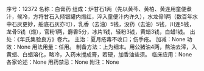 序号：12372
名称：白膏药
组成：炉甘石1两（先以黄芩、黄柏、黄连用童便煮汁，候冷，方将甘石入倾银罐内煅红，淬入童便汁内许久），水龙骨1两（数百年水中石灰更妙，船底石灰亦可），乳香（去油）5钱，没药（去油）5钱，川连5钱，龙骨5钱（煅），官粉1两，麝香5分，冰片1钱，轻粉3钱，黄蜡3钱，白蜡1钱。
出处：《年氏集验良方》卷六。
主治：夏月疮毒不收口；伤手疮。
加减：None
功效：None
用法用量：任用。
制备方法：上为细末。用公猪油4两，熬油去滓，入黄蜡、白蜡溶化，略冷，入药末搅成膏，若硬，加香油些须。
临床应用：None
各家论述：None
用药禁忌：None
附注：None
